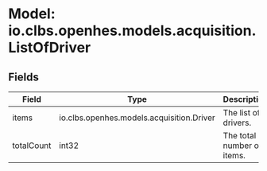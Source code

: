 # Model: io.clbs.openhes.models.acquisition.ListOfDriver

## Fields

| Field | Type | Description |
| --- | --- | --- |
| items | io.clbs.openhes.models.acquisition.Driver | The list of drivers. |
| totalCount | int32 | The total number of items. |

